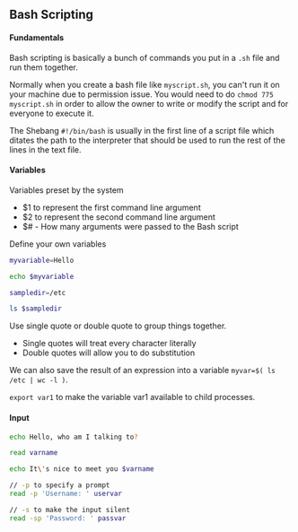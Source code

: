 ## Bash Scripting

#### Fundamentals

Bash scripting is basically a bunch of commands you put in a `.sh` file and run them together.

Normally when you create a bash file like `myscript.sh`, you can't run it on your machine due to permission issue. You would need to do `chmod 775 myscript.sh` in order to allow the owner to write or modify the script and for everyone to execute it.

The Shebang `#!/bin/bash` is usually in the first line of a script file which ditates the path to the interpreter that should be used to run the rest of the lines in the text file.

#### Variables

Variables preset by the system

- $1 to represent the first command line argument
- $2 to represent the second command line argument
- $# - How many arguments were passed to the Bash script

Define your own variables

```bash
myvariable=Hello

echo $myvariable

sampledir=/etc

ls $sampledir
```

Use single quote or double quote to group things together.

- Single quotes will treat every character literally
- Double quotes will allow you to do substitution

We can also save the result of an expression into a variable `myvar=$( ls /etc | wc -l )`.

`export var1` to make the variable var1 available to child processes.

#### Input

```bash
echo Hello, who am I talking to?

read varname

echo It\'s nice to meet you $varname
```

```bash
// -p to specify a prompt
read -p 'Username: ' uservar

// -s to make the input silent
read -sp 'Password: ' passvar
```

